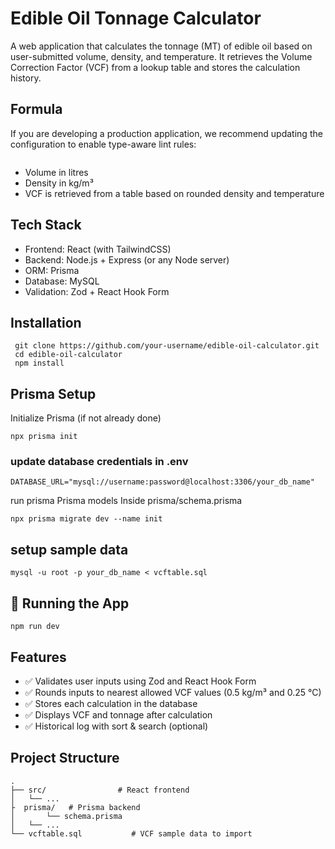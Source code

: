 # Edible Oil Tonnage Calculator

A web application that calculates the tonnage (MT) of edible oil based on user-submitted volume, density, and temperature. It retrieves the Volume Correction Factor (VCF) from a lookup table and stores the calculation history.


## Formula

If you are developing a production application, we recommend updating the configuration to enable type-aware lint rules:

```Tonnage (MT) = (Volume × Density × VCF) / 1000
```
- Volume in litres
- Density in kg/m³
- VCF is retrieved from a table based on rounded density and temperature

## Tech Stack
- Frontend: React (with TailwindCSS)
- Backend: Node.js + Express (or any Node server)
- ORM: Prisma
- Database: MySQL
- Validation: Zod + React Hook Form

## Installation
```
 git clone https://github.com/your-username/edible-oil-calculator.git
 cd edible-oil-calculator
 npm install
```

## Prisma Setup
 Initialize Prisma (if not already done)
 ```
npx prisma init
```
### update database credentials in .env
```
DATABASE_URL="mysql://username:password@localhost:3306/your_db_name"
```
run prisma Prisma models Inside prisma/schema.prisma
```
npx prisma migrate dev --name init
```

## setup sample data
```
mysql -u root -p your_db_name < vcftable.sql
```

## 🚀 Running the App
```
npm run dev
```

## Features
- ✅ Validates user inputs using Zod and React Hook Form
- ✅ Rounds inputs to nearest allowed VCF values (0.5 kg/m³ and 0.25 °C)
- ✅ Stores each calculation in the database
- ✅ Displays VCF and tonnage after calculation
- ✅ Historical log with sort & search (optional)

## Project Structure
```
.
├── src/                # React frontend
│   └── ...
├  prisma/   # Prisma backend
│       └── schema.prisma
│   └── ...
└── vcftable.sql           # VCF sample data to import

```
